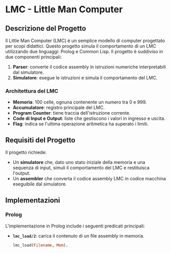 # LMC - Little Man Computer

## Descrizione del Progetto

Il Little Man Computer (LMC) è un semplice modello di computer progettato per scopi didattici. Questo progetto simula il comportamento di un LMC utilizzando due linguaggi: Prolog e Common Lisp. Il progetto è suddiviso in due componenti principali:
1. **Parser**: converte il codice assembly in istruzioni numeriche interpretabili dal simulatore.
2. **Simulatore**: esegue le istruzioni e simula il comportamento del LMC.

### Architettura del LMC
- **Memoria**: 100 celle, ognuna contenente un numero tra 0 e 999.
- **Accumulatore**: registro principale del LMC.
- **Program Counter**: tiene traccia dell'istruzione corrente.
- **Code di Input e Output**: liste che gestiscono i valori in ingresso e uscita.
- **Flag**: indica se l'ultima operazione aritmetica ha superato i limiti.

## Requisiti del Progetto
Il progetto richiede:
- Un **simulatore** che, dato uno stato iniziale della memoria e una sequenza di input, simuli il comportamento del LMC e restituisca l'output.
- Un **assembler** che converta il codice assembly LMC in codice macchina eseguibile dal simulatore.

## Implementazioni

### Prolog
L'implementazione in Prolog include i seguenti predicati principali:

- **`lmc_load/2`**: carica il contenuto di un file assembly in memoria.
  ```prolog
  lmc_load(Filename, Mem).
